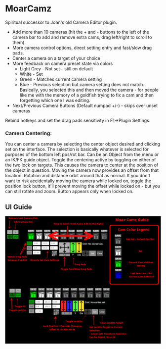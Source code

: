 # MoarCamz

Spiritual successor to Joan's old Camera Editor plugin.

* Add more than 10 cameras (hit the + and - buttons to the left of the camera bar to add and remove extra cams, drag left/right to scroll to them).
* More camera control options, direct setting entry and fast/slow drag pads.
* Center a camera on a target of your choice
* More feedback on camera preset state via colors
  - Light Grey - Not set - still on default
  - White - Set
  - Green - Matches current camera setting
  - Blue - Previous selection but camera setting does not match. Basically, you selected this and then moved the camera - for people like me with the memory of a goldfish trying to fix a cam and then forgetting which one I was editing.
* Next/Previous Camera Buttons (Default numpad +/-) - skips over unset cameras

Rebind hotkeys and set the drag pads sensitivity in F1->Plugin Settings.

### Camera Centering:

You can center a camera by selecting the center object desired and clicking set on the interface. The selection is basically whatever is selected for purposes of the bottom left pos/rot bar. Can be an Object from the menu or an IK/FK guide object.
Toggle the centering active by toggling on either of the two lock on targets. This causes the camera to center at the position of the object in question. Moving the camera now provides an offset from that location. Rotation and distance orbit around that as normal. If you don't want to risk accidentally moving the camera while locked on, toggle the position lock button, it'll prevent moving the offset while locked on - but you can still rotate and zoom. Button appears only when locked on.

## UI Guide
![UI Guide Image](https://raw.githubusercontent.com/OrangeSpork/MoarCamz/master/MoarCamz/Guide.png)
